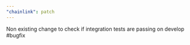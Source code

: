 ```yaml
---
"chainlink": patch
---
```


Non existing change to check if integration tests are passing on develop #bugfix
